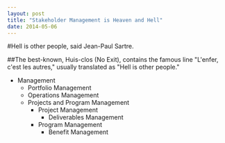 ```yaml
---
layout: post
title: "Stakeholder Management is Heaven and Hell"
date: 2014-05-06
---
```


#Hell is other people, said Jean-Paul Sartre. 

##The best-known, Huis-clos (No Exit), contains the famous line "L'enfer, c'est les autres," usually translated as "Hell is other people." 

* Management
  * Portfolio Management
  * Operations Management
  * Projects and Program Management
    * Project Management
      * Deliverables Management
    * Program Management
      * Benefit Management   
